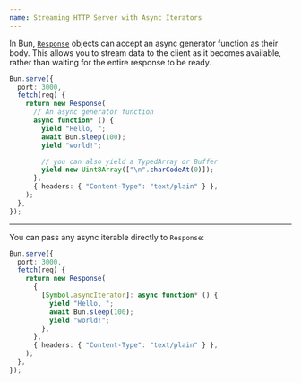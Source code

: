 ```yaml
---
name: Streaming HTTP Server with Async Iterators
---
```


In Bun, [`Response`](https://developer.mozilla.org/en-US/docs/Web/API/Response) objects can accept an async generator function as their body. This allows you to stream data to the client as it becomes available, rather than waiting for the entire response to be ready.

```ts
Bun.serve({
  port: 3000,
  fetch(req) {
    return new Response(
      // An async generator function
      async function* () {
        yield "Hello, ";
        await Bun.sleep(100);
        yield "world!";

        // you can also yield a TypedArray or Buffer
        yield new Uint8Array(["\n".charCodeAt(0)]);
      },
      { headers: { "Content-Type": "text/plain" } },
    );
  },
});
```

---

You can pass any async iterable directly to `Response`:

```ts
Bun.serve({
  port: 3000,
  fetch(req) {
    return new Response(
      {
        [Symbol.asyncIterator]: async function* () {
          yield "Hello, ";
          await Bun.sleep(100);
          yield "world!";
        },
      },
      { headers: { "Content-Type": "text/plain" } },
    );
  },
});
```
